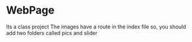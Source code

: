 # WebPage
Its a class project
The images have a route in the index file so, you should add two folders called pics and slider
